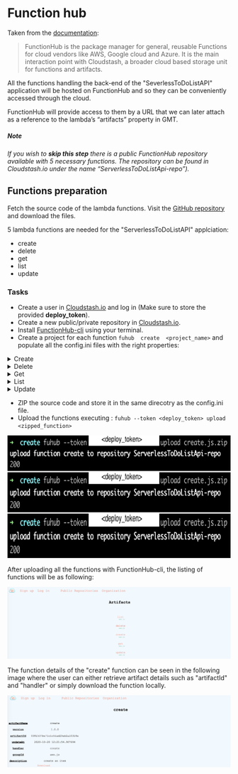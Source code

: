 # Function hub
Taken from the [documentation](https://functionhub-cli.readthedocs.io/en/latest/):

> FunctionHub is the package manager for general, reusable Functions for cloud vendors like AWS, Google cloud and Azure. It is the main interaction point with Cloudstash, a broader cloud based storage unit for functions
> and artifacts.

  
All the functions handling the back-end of the "SeverlessToDoListAPI" application will be hosted on FunctionHub and so they can be conveniently accessed through the cloud.

FunctionHub will provide access to them by a URL that we can later attach as a reference to the lambda’s “artifacts” property in GMT.

  
##### _Note_
_If you wish to **skip this step** there is a public FunctionHub repository available with 5 necessary functions. The repository can be found in Cloudstash.io under the name “ServerlessToDoListApi-repo”)._

## Functions preparation
Fetch the source code of the lambda functions. Visit the [GitHub repository](https://github.com/iaas-splab/todo-api-nodejs) and download the files.

5 lambda functions are needed for the "ServerlessToDoListAPI" applciation:
- create
- delete
- get
- list
- update
  
### Tasks
- Create a user in [Cloudstash.io](https://cloudstash.io/) and log in (Make sure to store the provided **deploy_token**).
- Create a new public/private repository in [Cloudstash.io](https://cloudstash.io/).
- Install [FunctionHub-cli](https://pypi.org/project/functionhub/) using your terminal.
-   Create a project for each function `fuhub  create  <project_name>` and populate all the config.ini files with the right properties:

 <details>
      <summary>Create</summary>

```

[REPOSITORY]
org = <your_cloudstash_user>
repository = <your_functions_repository>

[FUNCTION]
name = create
version = 1.0.0
description = create an item

[RUNTIME]
provider = aws
runtime = js
handler = create.handler
```

</details>
<details>
      <summary>Delete</summary>

```

[REPOSITORY]
org = <your_cloudstash_user>
repository = <your_functions_repository>

[FUNCTION]
name = delete
version = 1.0.0
description = delete an item

[RUNTIME]
provider = aws
runtime = js
handler = delete.handler
```

</details>
<details>
      <summary>Get</summary>

```

[REPOSITORY]
org = <your_cloudstash_user>
repository = <your_functions_repository>

[FUNCTION]
name = get
version = 1.0.0
description = get items

[RUNTIME]
provider = aws
runtime = js
handler = get.handler
```

</details>
<details>
      <summary>List</summary>

```

[REPOSITORY]
org = <your_cloudstash_user>
repository = <your_functions_repository>

[FUNCTION]
name = list
version = 1.0.0
description = list items

[RUNTIME]
provider = aws
runtime = js
handler = list.handler
```

</details>
<details>
      <summary>Update</summary>

```

[REPOSITORY]
org = <your_cloudstash_user>
repository = <your_functions_repository>

[FUNCTION]
name = update
version = 1.0.0
description = update an item

[RUNTIME]
provider = aws
runtime = js
handler = update.handler
```

</details>


-  ZIP the source code and store it in the same direcotry as the config.ini file.
-  Upload the functions executing : `fuhub --token <deploy_token> upload <zipped_function>`

<img src="img/FH-fuhub_upload.png" height="80">
<img src="img/FH-fuhub_upload.png" height="90">
<img src="img/FH-fuhub_upload.png" height="100">




After uploading all the functions with FunctionHub-cli, the listing of functions  will be as following:

![](img/FH-list_artifacts.png)

The function details of the "create" function can be seen in the following image where the user can either retrieve artifact details such as "artifactId" and "handler" or simply download the function locally.

![](img/FH-artifact_details.png)

